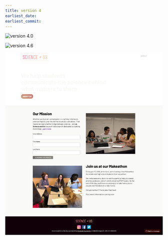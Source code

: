```yaml
---
title: version 4
earliest_date:
earliest_commit:
---
```


![version 4.0](screenshots/website-v4.png)

![version 4.6](screenshots/website-v4.6.png)

![version 4.8](screenshots/website-v4.8.png)